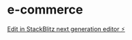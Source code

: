 # e-commerce

[Edit in StackBlitz next generation editor ⚡️](https://stackblitz.com/~/github.com/loqmanali/e-commerce)
